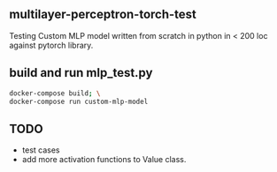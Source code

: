 ## multilayer-perceptron-torch-test

Testing Custom MLP model written from scratch in python in < 200 loc against pytorch library.

## build and run mlp_test.py
```bash
docker-compose build; \
docker-compose run custom-mlp-model
```

## TODO
- test cases
- add more activation functions to Value class.
